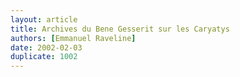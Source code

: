 ```yaml
---
layout: article
title: Archives du Bene Gesserit sur les Caryatys
authors: [Emmanuel Raveline]
date: 2002-02-03
duplicate: 1002
---
```


